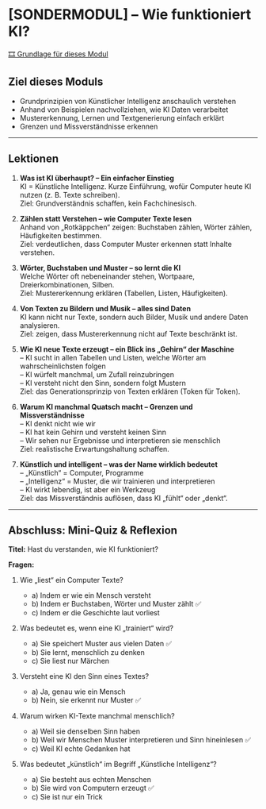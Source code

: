 # [SONDERMODUL] – Wie funktioniert KI?

[🎞️ Grundlage für dieses Modul](https://www.youtube.com/watch?v=_80pKGuyKWc&t=23s)

## Ziel dieses Moduls
- Grundprinzipien von Künstlicher Intelligenz anschaulich verstehen  
- Anhand von Beispielen nachvollziehen, wie KI Daten verarbeitet  
- Mustererkennung, Lernen und Textgenerierung einfach erklärt  
- Grenzen und Missverständnisse erkennen  

---

## Lektionen

1. **Was ist KI überhaupt? – Ein einfacher Einstieg**  
   KI = Künstliche Intelligenz. Kurze Einführung, wofür Computer heute KI nutzen (z. B. Texte schreiben).  
   Ziel: Grundverständnis schaffen, kein Fachchinesisch.  

2. **Zählen statt Verstehen – wie Computer Texte lesen**  
   Anhand von „Rotkäppchen“ zeigen: Buchstaben zählen, Wörter zählen, Häufigkeiten bestimmen.  
   Ziel: verdeutlichen, dass Computer Muster erkennen statt Inhalte verstehen.  

3. **Wörter, Buchstaben und Muster – so lernt die KI**  
   Welche Wörter oft nebeneinander stehen, Wortpaare, Dreierkombinationen, Silben.  
   Ziel: Mustererkennung erklären (Tabellen, Listen, Häufigkeiten).  

4. **Von Texten zu Bildern und Musik – alles sind Daten**  
   KI kann nicht nur Texte, sondern auch Bilder, Musik und andere Daten analysieren.  
   Ziel: zeigen, dass Mustererkennung nicht auf Texte beschränkt ist.  

5. **Wie KI neue Texte erzeugt – ein Blick ins „Gehirn“ der Maschine**  
   – KI sucht in allen Tabellen und Listen, welche Wörter am wahrscheinlichsten folgen  
   – KI würfelt manchmal, um Zufall reinzubringen  
   – KI versteht nicht den Sinn, sondern folgt Mustern  
   Ziel: das Generationsprinzip von Texten erklären (Token für Token).  

6. **Warum KI manchmal Quatsch macht – Grenzen und Missverständnisse**  
   – KI denkt nicht wie wir  
   – KI hat kein Gehirn und versteht keinen Sinn  
   – Wir sehen nur Ergebnisse und interpretieren sie menschlich  
   Ziel: realistische Erwartungshaltung schaffen.  

7. **Künstlich und intelligent – was der Name wirklich bedeutet**  
   – „Künstlich“ = Computer, Programme  
   – „Intelligenz“ = Muster, die wir trainieren und interpretieren  
   – KI wirkt lebendig, ist aber ein Werkzeug  
   Ziel: das Missverständnis auflösen, dass KI „fühlt“ oder „denkt“.  

---

## Abschluss: Mini-Quiz & Reflexion

**Titel:** Hast du verstanden, wie KI funktioniert?  

**Fragen:**  

1. Wie „liest“ ein Computer Texte?  
   - a) Indem er wie ein Mensch versteht  
   - b) Indem er Buchstaben, Wörter und Muster zählt ✅  
   - c) Indem er die Geschichte laut vorliest  

2. Was bedeutet es, wenn eine KI „trainiert“ wird?  
   - a) Sie speichert Muster aus vielen Daten ✅  
   - b) Sie lernt, menschlich zu denken  
   - c) Sie liest nur Märchen  

3. Versteht eine KI den Sinn eines Textes?  
   - a) Ja, genau wie ein Mensch  
   - b) Nein, sie erkennt nur Muster ✅  

4. Warum wirken KI-Texte manchmal menschlich?  
   - a) Weil sie denselben Sinn haben  
   - b) Weil wir Menschen Muster interpretieren und Sinn hineinlesen ✅  
   - c) Weil KI echte Gedanken hat  

5. Was bedeutet „künstlich“ im Begriff „Künstliche Intelligenz“?  
   - a) Sie besteht aus echten Menschen  
   - b) Sie wird von Computern erzeugt ✅  
   - c) Sie ist nur ein Trick  
